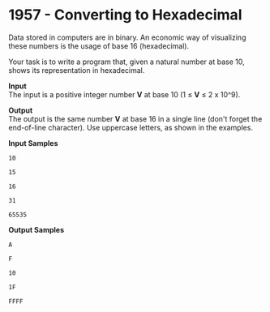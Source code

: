 # 1957 - Converting to Hexadecimal

Data stored in computers are in binary. An economic way of visualizing these numbers is the usage of base 16 (hexadecimal).

Your task is to write a program that, given a natural number at base 10, shows its representation in hexadecimal.

**Input**<br>
The input is a positive integer number **V** at base 10 (1 ≤ **V** ≤ 2 x 10^9).

**Output**<br>
The output is the same number **V** at base 16 in a single line (don't forget the end-of-line character). Use uppercase letters, as shown in the examples.

**Input Samples**
````
10
````
````
15
````
````
16 
````
````
31
````
````
65535
````

**Output Samples**
````
A 
````
````            
F 
````
````            
10
````
````            
1F 
````
````           
FFFF   
````       